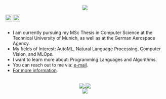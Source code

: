 <div align="center">
<p align="center">
  <img src="https://readme-typing-svg.herokuapp.com?color=%2336BCF7&lines=Hi!+Welcome+to+my+Github+profile!;Don't+hesitate+to+contact">
</p>

</div>
<a href="https://www.linkedin.com/in/emred/">
    <img align="left" alt="Emre Demir's LinkedIN" width="22px" src="https://raw.githubusercontent.com/peterthehan/peterthehan/master/assets/linkedin.svg" />
  </a>
  <a href="https://twitter.com/emredemirinfo">
    <img align="left" alt="Emre Demir | Twitter" width="22px" src="https://raw.githubusercontent.com/peterthehan/peterthehan/master/assets/twitter.svg" />
  </a>
<br />
<br />

- I am currently pursuing my MSc Thesis in Computer Science at the Technical University of Munich, as well as at the German Aerospace Agency. <br />
- My fields of Interest: AutoML, Natural Language Processing, Computer Vision, and MLOps.
- I want to learn more about: Programming Languages and Algorithms.
- You can reach out to me via: [e-mail](emredemireng@gmail.com).
- [For more information](https://emreds.github.io/).

 
<br />
<div align="center">
 <a href="https://github.com/anuraghazra/github-readme-stats">
  <img align="center" src="https://github-readme-stats-sigma-five.vercel.app/api?username=emreds&show_icons=true&theme=tokyonight&count_private=true" />
</a>
  <a href="https://git.io/streak-stats">
  <img align="center" src="https://github-readme-streak-stats-sigma-five.herokuapp.com?user=emreds&theme=tokyonight&date_format=j%20M%5B%20Y%5D" />
</a>
 </div>
<div align="center">
<a href="https://github.com/anuraghazra/github-readme-stats">
  <img align="center" src="https://github-readme-stats-sigma-five.vercel.app/api/top-langs/?username=emreds&layout=compact&theme=tokyonight&hide=jupyter%20notebook" />
  </a>
 </div>
<br />
